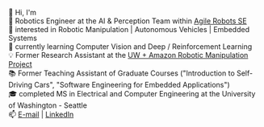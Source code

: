 👋 Hi, I'm  
🦾 Robotics Engineer at the AI & Perception Team within [Agile Robots SE](https://www.agile-robots.com/en/) <br>
👀 interested in Robotic Manipulation | Autonomous Vehicles | Embedded Systems <br>
🌱 currently learning Computer Vision and Deep / Reinforcement Learning <br>
💡 Former Research Assistant at the [UW + Amazon Robotic Manipulation Project](https://robotic-manipulation.sciencehub.uw.edu/) <br>
📚 Former Teaching Assistant of Graduate Courses ("Introduction to Self-Driving Cars", "Software Engineering for Embedded Applications") <br>
🎓 completed MS in Electrical and Computer Engineering at the University of Washington - Seattle <br>
📫 [E-mail](snnormuradov@gmail.com) | [LinkedIn](https://www.linkedin.com/in/sanjar-normuradov/) <br>

<!---
SanjarNormuradov/SanjarNormuradov is a ✨ special ✨ repository because its `README.md` (this file) appears on your GitHub profile.
You can click the Preview link to take a look at your changes.
--->
